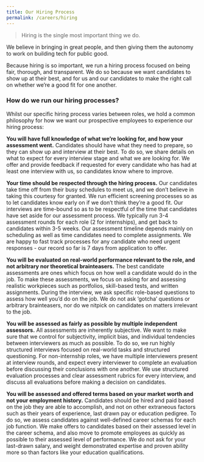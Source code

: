 ```yaml
---
title: Our Hiring Process
permalink: /careers/hiring
---
```

> Hiring is the single most important thing we do. 

We believe in bringing in great people, and then giving them the autonomy to work on building tech for public good. 

Because hiring is so important, we run a hiring process focused on being fair, thorough, and transparent. We do so because we want candidates to show up at their best, and for us and our candidates to make the right call on whether we’re a good fit for one another.

### How do we run our hiring processes?

Whilst our specific hiring process varies between roles, we hold a common philosophy for how we want our prospective employees to experience our hiring process:

**You will have full knowledge of what we’re looking for, and how your assessment went.** Candidates should have what they need to prepare, so they can show up and interview at their best. To do so, we share details on what to expect for every interview stage and what we are looking for. We offer and provide feedback if requested for every candidate who has had at least one interview with us, so candidates know where to improve. 

**Your time should be respected through the hiring process.** Our candidates take time off from their busy schedules to meet us, and we don’t believe in taking this courtesy for granted. We run efficient screening processes so as to let candidates know early on if we don’t think they’re a good fit. Our interviews are time-bound so as to be respectful of the time that candidates have set aside for our assessment process. We typically run 3-4 assessment rounds for each role (2 for internships), and get back to candidates within 3-5 weeks. Our assessment timeline depends mainly on scheduling as well as time candidates need to complete assignments. We are happy to fast track processes for any candidate who need urgent responses - our record so far is 7 days from application to offer. 

**You will be evaluated on real-world performance relevant to the role, and not arbitrary nor theoretical brainteasers.** The best candidate assessments are ones which focus on how well a candidate would do in the job. To make these assessments, we focus on asking for and assessing realistic workpieces such as portfolios, skill-based tests, and written assignments. During the interview, we ask specific role-based questions to assess how well you’d do on the job. We do not ask ‘gotcha’ questions or arbitrary brainteasers, nor do we nitpick on candidates on matters irrelevant to the job.

**You will be assessed as fairly as possible by multiple independent assessors.** All assessments are inherently subjective. We want to make sure that we control for subjectivity, implicit bias, and individual tendencies between interviewers as much as possible. To do so, we run highly structured interviews focused on real-world tasks and structured questioning. For non-internship roles, we have multiple interviewers present at interview rounds, and expect every interviewer to complete an evaluation before discussing their conclusions with one another. We use structured evaluation processes and clear assessment rubrics for every interview, and discuss all evaluations before making a decision on candidates. 

**You will be assessed and offered terms based on your market worth and not your employment history.** Candidates should be hired and paid based on the job they are able to accomplish, and not on other extraneous factors such as their years of experience, last drawn pay or education pedigree. To do so, we assess candidates against well-defined career schemas for each job function. We make offers to candidates based on their assessed level in the career schema, and also move to promote employees as quickly as possible to their assessed level of performance. We do not ask for your last-drawn salary, and weight demonstrated expertise and proven ability more so than factors like your education qualifications.
